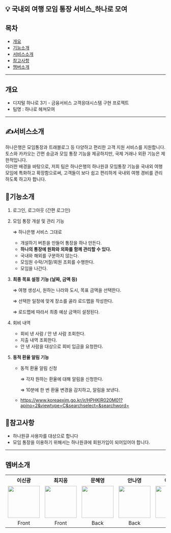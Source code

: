 ## 💡 국내외 여행 모임 통장 서비스\_하나로 모여

## 목차
- [ 개요 ](#개요)
- [ 기능소개 ](#기능소개)
- [ 서비스소개 ](#서비스소개)
- [ 참고사항 ](#참고사항)
- [ 멤버소개 ](#멤버소개)

- - -
## 개요
- 디지털 하나로 3기 - 금융서비스 고객응대시스템 구현 프로젝트
- 팀명 : 하나로 헤쳐모여

- - -


## ✍️서비스소개

하나은행은 모임통장과 트래블로그 등 다양하고 편리한 고객 지원 서비스를 지원합니다. 토스와 카카오는 간편 송금과 모임 통장 기능을 제공하지만, 국제 거래나 외환 기능은 제한적입니다.
<br>
이러한 배경을 바탕으로, 저희 팀은 하나은행의 하나원큐 모임통장 기능을 국내외 여행 모임에 특화하고 확장함으로써, 고객들이 보다 쉽고 편리하게 국내외 여행 경비를 관리하도록 하고자 합니다.

## 💬기능소개

1. 로그인, 로그아웃 (간편 로그인)
2. 모임 통장 개설 및 관리 기능

   ⇒ 하나은행 서비스 그대로

   - 개설하기 버튼을 만들어 통장을 하나 만든다.
   - **하나의 통장에 원화와 외화를 함께 관리할 수 있다.**
   - 국내와 해외를 구분하지 않는다.
   - 모임원 수락/거절/회원 조회를 수행한다.
   - 모임을 나간다.

3. **최종 목표 설정 기능 (날짜, 금액 등)**
   
   ⇒ 여행 생성시, 원하는 나라와 도시, 목표 금액을 선택한다.

   ⇒ 선택한 일정에 맞게 장소를 골라 로드맵을 작성한다.

   ⇒ 로드맵에 따라서 최종 예상 금액이 설정된다.


5. 회비 내역
   - 회비 낸 사람 / 안 낸 사람 조회한다.
   - 지출 내역 조회한다.
   - 안 낸 사람을 대상으로 회비 입금을 요청한다.
  
6. **동적 환율 알림 기능**
   - 동적 환율 알림 신청

     ⇒ 각자 원하는 환율에 대해 알림을 신청한다.
     
     ⇒ 10분에 한 번 환율 변경을 감지하고, 알림을 보낸다.
     
   - https://www.koreaexim.go.kr/ir/HPHKIR020M01?apino=2&viewtype=C&searchselect=&searchword=
     

## 🚨참고사항

- 하나원큐 사용자를 대상으로 합니다
- 모임 통장을 이용하기 위해서는 하나원큐에 회원가입이 되어있어야 합니다.

- - -

## 멤버소개
<table>
<tr align="center">
   <th>이신광</th>
   <th>최지웅</th>
   <th>문혜영</th>
   <th>안나영</th>
   <th>이채원</th>
   <th>임유빈</th>
</tr>
<tr align ="center">  
   <td><a href="https://github.com/ShinKwang2"><img src="https://avatars.githubusercontent.com/u/71647602?v=4" width="100"></a></td>
   <td><a href="https://github.com/wldnd9904"><img src="https://avatars.githubusercontent.com/u/74809873?v=4" width="100"></a></td>
   <td><a href="https://github.com/mummhy0811"><img src="https://avatars.githubusercontent.com/u/76941500?v=4" width="100"></a></td>
   <td><a href="https://github.com/ny2060"><img src="https://avatars.githubusercontent.com/u/48551119?v=4" width="100"></a></td>
   <td> <a href="https://github.com/lcw729"> <img src="https://avatars.githubusercontent.com/u/48678849?v=4" width="100"></a></td>
  <td> <a href="https://github.com/yubin-im"><img src="https://avatars.githubusercontent.com/u/140530127?v=4" width="100"> </a></td>
</tr>
<tr align ="center">
    <td>Front</td>
    <td>Front</td>
   <td>Back</td>
    <td>Back</td>
    <td>Back</td>
    <td>Back</td>
</tr>
</table>
</p>

